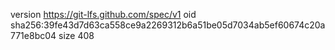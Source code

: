 version https://git-lfs.github.com/spec/v1
oid sha256:39fe43d7d63ca558ce9a2269312b6a51be05d7034ab5ef60674c20a771e8bc04
size 408
